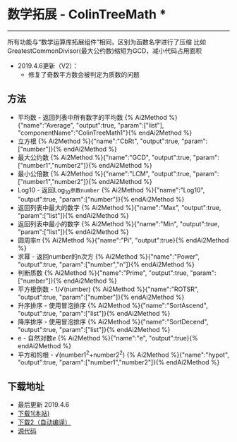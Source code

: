 # 数学拓展 - ColinTreeMath *

---

所有功能与“数学运算库拓展组件”相同，区别为函数名字进行了压缩
比如GreatestCommonDivisor(最大公约数)缩短为GCD，减小代码占用面积

* 2019.4.6更新（V2）：
  * 修复了奇数平方数会被判定为质数的问题

## 方法

* 平均数 - 返回列表中所有数字的平均数
  {% Ai2Method %}{"name":"Average", "output":true, "param":["list"], "componentName":"ColinTreeMath1"}{% endAi2Method %}
* 立方根
  {% Ai2Method %}{"name":"CbRt", "output":true, "param":["number"]}{% endAi2Method %}
* 最大公约数
  {% Ai2Method %}{"name":"GCD", "output":true, "param":["number1","number2"]}{% endAi2Method %}
* 最小公倍数
  {% Ai2Method %}{"name":"LCM", "output":true, "param":["number1","number2"]}{% endAi2Method %}
* Log10 - 返回Log<sub>10</sub>`参数number`
  {% Ai2Method %}{"name":"Log10", "output":true, "param":["number"]}{% endAi2Method %}
* 返回列表中最大的数字
  {% Ai2Method %}{"name":"Max", "output":true, "param":["list"]}{% endAi2Method %}
* 返回列表中最小的数字
  {% Ai2Method %}{"name":"Min", "output":true, "param":["list"]}{% endAi2Method %}
* 圆周率*π*
  {% Ai2Method %}{"name":"Pi", "output":true}{% endAi2Method %}
* 求幂 - 返回number的n次方
  {% Ai2Method %}{"name":"Power", "output":true, "param":["number","n"]}{% endAi2Method %}
* 判断质数
  {% Ai2Method %}{"name":"Prime", "output":true, "param":["number"]}{% endAi2Method %}
* 平方根倒数 - 1/&#8730;(number)
  {% Ai2Method %}{"name":"ROTSR", "output":true, "param":["number"]}{% endAi2Method %}
* 升序排序 - 使用冒泡排序
  {% Ai2Method %}{"name":"SortAscend", "output":true, "param":["list"]}{% endAi2Method %}
* 降序排序 - 使用冒泡排序
  {% Ai2Method %}{"name":"SortDecend", "output":true, "param":["list"]}{% endAi2Method %}
* e - 自然对数*e*
  {% Ai2Method %}{"name":"e", "output":true}{% endAi2Method %}
* 平方和的根 - &#8730;(number1<sup>2</sup>+number2<sup>2</sup>)
  {% Ai2Method %}{"name":"hypot", "output":true, "param":["number1","number2"]}{% endAi2Method %}

## 下载地址

* 最后更新 2019.4.6
* <a href="/aix/cn.colintree.aix.ColinTreeMath-v2.aix" target="_blank">下载1(本站)</a>
* [下载2（自动编译）](https://github.com/OpenSourceAIX/ColinTreeMath/releases/download/v2/binary.zip)
* [源代码](https://github.com/OpenSourceAIX/ColinTreeMath)